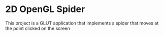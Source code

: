 # 2D OpenGL Spider
This project is a GLUT application that implements a spider that moves at the point clicked on the screen